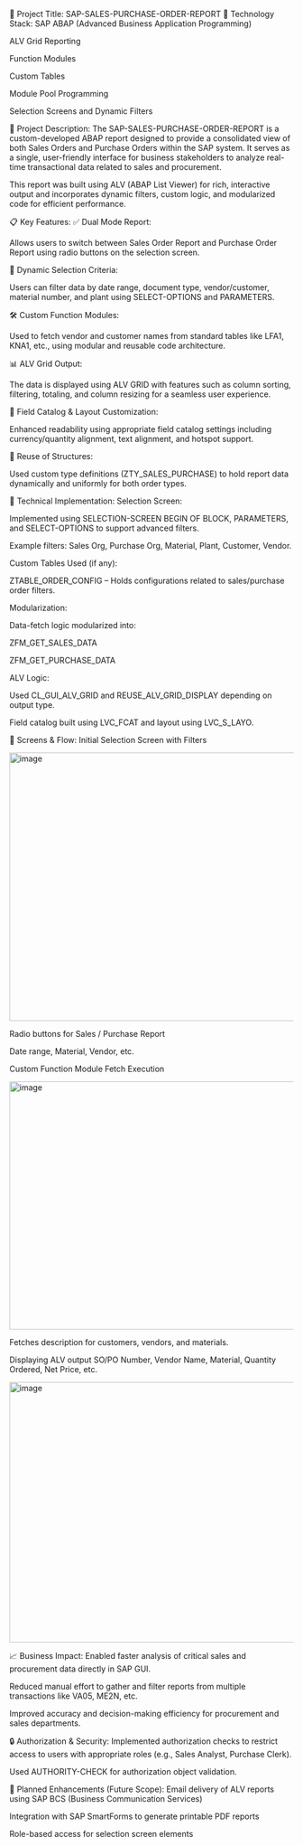 📌 Project Title: SAP-SALES-PURCHASE-ORDER-REPORT
🔧 Technology Stack:
SAP ABAP (Advanced Business Application Programming)

ALV Grid Reporting

Function Modules

Custom Tables

Module Pool Programming

Selection Screens and Dynamic Filters

📘 Project Description:
The SAP-SALES-PURCHASE-ORDER-REPORT is a custom-developed ABAP report designed to provide a consolidated view of both Sales Orders and Purchase Orders within the SAP system. It serves as a single, user-friendly interface for business stakeholders to analyze real-time transactional data related to sales and procurement.

This report was built using ALV (ABAP List Viewer) for rich, interactive output and incorporates dynamic filters, custom logic, and modularized code for efficient performance.

📋 Key Features:
✅ Dual Mode Report:

Allows users to switch between Sales Order Report and Purchase Order Report using radio buttons on the selection screen.

🧾 Dynamic Selection Criteria:

Users can filter data by date range, document type, vendor/customer, material number, and plant using SELECT-OPTIONS and PARAMETERS.

🛠️ Custom Function Modules:

Used to fetch vendor and customer names from standard tables like LFA1, KNA1, etc., using modular and reusable code architecture.

📊 ALV Grid Output:

The data is displayed using ALV GRID with features such as column sorting, filtering, totaling, and column resizing for a seamless user experience.

🧾 Field Catalog & Layout Customization:

Enhanced readability using appropriate field catalog settings including currency/quantity alignment, text alignment, and hotspot support.

🔁 Reuse of Structures:

Used custom type definitions (ZTY_SALES_PURCHASE) to hold report data dynamically and uniformly for both order types.

🧩 Technical Implementation:
Selection Screen:

Implemented using SELECTION-SCREEN BEGIN OF BLOCK, PARAMETERS, and SELECT-OPTIONS to support advanced filters.

Example filters: Sales Org, Purchase Org, Material, Plant, Customer, Vendor.

Custom Tables Used (if any):

ZTABLE_ORDER_CONFIG – Holds configurations related to sales/purchase order filters.

Modularization:

Data-fetch logic modularized into:

ZFM_GET_SALES_DATA

ZFM_GET_PURCHASE_DATA

ALV Logic:

Used CL_GUI_ALV_GRID and REUSE_ALV_GRID_DISPLAY depending on output type.

Field catalog built using LVC_FCAT and layout using LVC_S_LAYO.

🧵 Screens & Flow:
Initial Selection Screen with Filters

<img width="975" height="475" alt="image" src="https://github.com/user-attachments/assets/39f4856d-2675-4f05-bdf9-75ae5e55156a" />


Radio buttons for Sales / Purchase Report

Date range, Material, Vendor, etc.

Custom Function Module Fetch Execution

<img width="975" height="439" alt="image" src="https://github.com/user-attachments/assets/a226c2f5-c41d-47ba-83b9-003ca04da885" />


Fetches description for customers, vendors, and materials.


Displaying ALV output SO/PO Number, Vendor Name, Material, Quantity Ordered, Net Price, etc.

<img width="975" height="461" alt="image" src="https://github.com/user-attachments/assets/27a57a83-2689-4410-beb0-d8e8e939771a" />


📈 Business Impact:
Enabled faster analysis of critical sales and procurement data directly in SAP GUI.

Reduced manual effort to gather and filter reports from multiple transactions like VA05, ME2N, etc.

Improved accuracy and decision-making efficiency for procurement and sales departments.

🔒 Authorization & Security:
Implemented authorization checks to restrict access to users with appropriate roles (e.g., Sales Analyst, Purchase Clerk).

Used AUTHORITY-CHECK for authorization object validation.

📅 Planned Enhancements (Future Scope):
Email delivery of ALV reports using SAP BCS (Business Communication Services)

Integration with SAP SmartForms to generate printable PDF reports

Role-based access for selection screen elements
